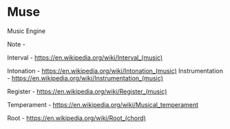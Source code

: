 # Muse

Music Engine

Note - 

Interval - https://en.wikipedia.org/wiki/Interval_(music)

Intonation - https://en.wikipedia.org/wiki/Intonation_(music)
Instrumentation - https://en.wikipedia.org/wiki/Instrumentation_(music)

Register - https://en.wikipedia.org/wiki/Register_(music)

Temperament - https://en.wikipedia.org/wiki/Musical_temperament

Root - https://en.wikipedia.org/wiki/Root_(chord)
